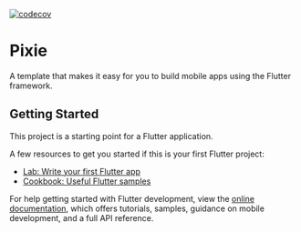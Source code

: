 [![codecov](https://codecov.io/gh/arifai/pixie/branch/test/graph/badge.svg?token=WqARyU11IU)](https://codecov.io/gh/arifai/pixie)

# Pixie

A template that makes it easy for you to build mobile apps using the Flutter framework.

## Getting Started

This project is a starting point for a Flutter application.

A few resources to get you started if this is your first Flutter project:

- [Lab: Write your first Flutter app](https://docs.flutter.dev/get-started/codelab)
- [Cookbook: Useful Flutter samples](https://docs.flutter.dev/cookbook)

For help getting started with Flutter development, view the
[online documentation](https://docs.flutter.dev/), which offers tutorials,
samples, guidance on mobile development, and a full API reference.
